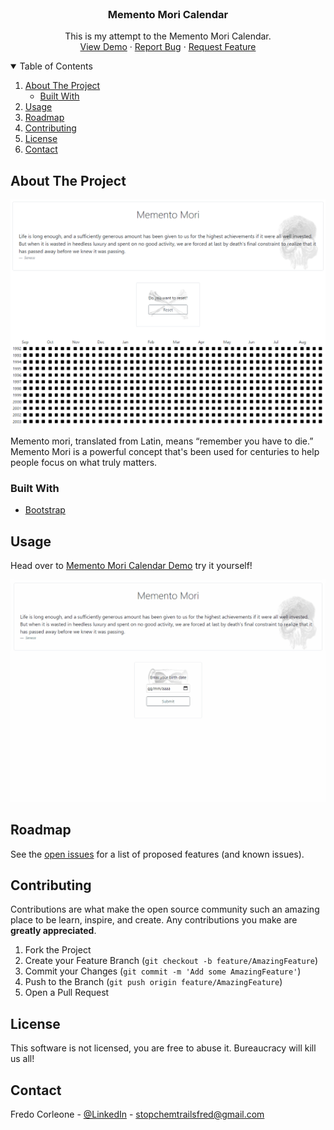 <!-- PROJECT HEADER -->
<br />
<p align="center">

  <h3 align="center">Memento Mori Calendar</h3>

  <p align="center">
    This is my attempt to the Memento Mori Calendar.
    <br />
    <a href="https://4skinskywalker.github.io/Memento-Mori-Calendar/">View Demo</a>
    ·
    <a href="https://github.com/4skinSkywalker/Memento-Mori-Calendar/issues">Report Bug</a>
    ·
    <a href="https://github.com/4skinSkywalker/Memento-Mori-Calendar/issues">Request Feature</a>
  </p>
</p>



<!-- TABLE OF CONTENTS -->
<details open="open">
  <summary>Table of Contents</summary>
  <ol>
    <li>
      <a href="#about-the-project">About The Project</a>
      <ul>
        <li><a href="#built-with">Built With</a></li>
      </ul>
    </li>
    <li><a href="#usage">Usage</a></li>
    <li><a href="#roadmap">Roadmap</a></li>
    <li><a href="#contributing">Contributing</a></li>
    <li><a href="#license">License</a></li>
    <li><a href="#contact">Contact</a></li>
  </ol>
</details>



<!-- ABOUT THE PROJECT -->
## About The Project

[![Screenshot][screenshot]](https://github.com/4skinSkywalker/Memento-Mori-Calendar)

Memento mori, translated from Latin, means “remember you have to die.” Memento Mori is a powerful concept that's been used for centuries to help people focus on what truly matters.

### Built With

* [Bootstrap](https://getbootstrap.com)



<!-- USAGE -->
## Usage

Head over to [Memento Mori Calendar Demo](https://4skinskywalker.github.io/Memento-Mori-Calendar/) try it yourself!

[![Demo][demo]](https://4skinskywalker.github.io/Memento-Mori-Calendar/)



<!-- ROADMAP -->
## Roadmap

See the [open issues](https://github.com/4skinSkywalker/Memento-Mori-Calendar/issues) for a list of proposed features (and known issues).



<!-- CONTRIBUTING -->
## Contributing

Contributions are what make the open source community such an amazing place to be learn, inspire, and create. Any contributions you make are **greatly appreciated**.

1. Fork the Project
2. Create your Feature Branch (`git checkout -b feature/AmazingFeature`)
3. Commit your Changes (`git commit -m 'Add some AmazingFeature'`)
4. Push to the Branch (`git push origin feature/AmazingFeature`)
5. Open a Pull Request



<!-- LICENSE -->
## License

This software is not licensed, you are free to abuse it. Bureaucracy will kill us all!



<!-- CONTACT -->
## Contact

Fredo Corleone - [@LinkedIn](https://www.linkedin.com/in/f3d3r1c07r0774/) - stopchemtrailsfred@gmail.com



<!-- MARKDOWN LINKS & IMAGES -->
<!-- https://www.markdownguide.org/basic-syntax/#reference-style-links -->
[screenshot]: screenshot.png
[demo]: demo.gif
